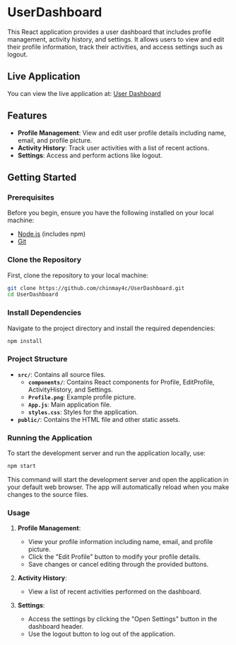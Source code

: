 # UserDashboard

This React application provides a user dashboard that includes profile management, activity history, and settings. It allows users to view and edit their profile information, track their activities, and access settings such as logout.


## Live Application

You can view the live application at: [User Dashboard](https://userdashboard-one.vercel.app/)
## Features

- **Profile Management**: View and edit user profile details including name, email, and profile picture.
- **Activity History**: Track user activities with a list of recent actions.
- **Settings**: Access and perform actions like logout.

## Getting Started

### Prerequisites

Before you begin, ensure you have the following installed on your local machine:

- [Node.js](https://nodejs.org/) (includes npm)
- [Git](https://git-scm.com/)

### Clone the Repository

First, clone the repository to your local machine:

```bash
git clone https://github.com/chinmay4c/UserDashboard.git
cd UserDashboard
```

### Install Dependencies

Navigate to the project directory and install the required dependencies:

```bash
npm install
```

### Project Structure

- **`src/`**: Contains all source files.
  - **`components/`**: Contains React components for Profile, EditProfile, ActivityHistory, and Settings.
  - **`Profile.png`**: Example profile picture.
  - **`App.js`**: Main application file.
  - **`styles.css`**: Styles for the application.
- **`public/`**: Contains the HTML file and other static assets.

### Running the Application

To start the development server and run the application locally, use:

```bash
npm start
```

This command will start the development server and open the application in your default web browser. The app will automatically reload when you make changes to the source files.

### Usage

1. **Profile Management**:
   - View your profile information including name, email, and profile picture.
   - Click the "Edit Profile" button to modify your profile details.
   - Save changes or cancel editing through the provided buttons.

2. **Activity History**:
   - View a list of recent activities performed on the dashboard.

3. **Settings**:
   - Access the settings by clicking the "Open Settings" button in the dashboard header.
   - Use the logout button to log out of the application.

